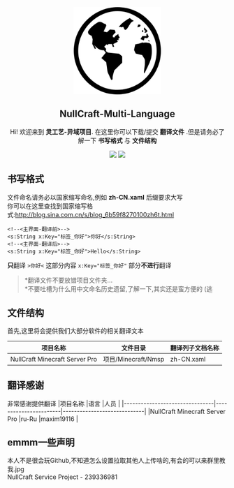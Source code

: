 <div align="center">
<img width="200" height="200" src="https://raw.githubusercontent.com/FastChen/NullCraft-Multi-Language/master/Img/language.png"/>
<h2>NullCraft-Multi-Language</h2>
   <p>Hi! 欢迎来到 <b>灵工艺-异域项目</b>. 在这里你可以下载/提交 <b>翻译文件</b> .但是请务必了解一下 <b>书写格式</b> 与 <b>文件结构</b></p>
   <img src="https://img.shields.io/badge/默认语言-中文-orange.svg?longCache=true&style=flat">
    <img src="https://img.shields.io/badge/当前项目-1-red.svg?longCache=true&style=flat">
</div>

## 书写格式
文件命名请务必以国家缩写命名,例如 **zh-CN.xaml**  后缀要求大写<br>
你可以在这里查找到国家缩写格式:http://blog.sina.com.cn/s/blog_6b59f8270100zh6t.html
```
<!--<主界面-翻译前>-->
<s:String x:Key="标签_你好">你好</s:String>
<!--<主界面-翻译后>-->
<s:String x:Key="标签_你好">Hello</s:String>
```
**只**翻译 `>你好<` 这部分内容 `x:Key="标签_你好"` 部分**不进行**翻译
>*翻译文件不要放错项目文件夹...<br>
>*不要吐槽为什么用中文命名历史遗留,了解一下,其实还是蛮方便的 (逃

## 文件结构

首先,这里将会提供我们大部分软件的相关翻译文本

|项目名称         |文件目录                        |翻译列子文档名称                         |
|--------------------------------|--------------------|------------|
|NullCraft Minecraft Server Pro  |项目/Minecraft/Nmsp  |zh-CN.xaml|

## 翻译感谢
非常感谢提供翻译
|项目名称                         |语言                   |人员                         |
|--------------------------------|-----------------------|-----------------------------|
|NullCraft Minecraft Server Pro  |ru-Ru                  |maxim19116                   |

## emmm一些声明

本人不是很会玩Github,不知道怎么设置拉取其他人上传啥的,有会的可以来群里教我.jpg<br>
NullCraft Service Project - 239336981

